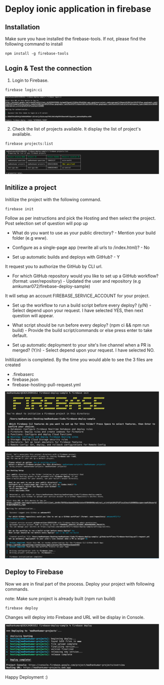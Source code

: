 # Deploy ionic application in firebase

## Installation

Make sure you have installed the firebase-tools. If not, please find the following command to install

```
npm install -g firebase-tools
```

## Login & Test the connection

1. Login to Firebase.

```
firebase login:ci
```

![Firebase](/images/firebase_ci.jpg)

2. Check the list of projects available. It display the list of project's available.

```
firebase projects:list
```

![Firebase project list](/images/firebase_list.jpg)

## Initilize a project

Initilize the project with the following command.

```
firebase init
```

Follow as per instructions and pick the Hosting and then select the project.
Post selection set of question will pop up

- What do you want to use as your public directory? - Mention your build folder (e.g www).

- Configure as a single-page app (rewrite all urls to /index.html)? - No

- Set up automatic builds and deploys with GitHub? - Y

It request you to authorize the GitHub by CLI url.

- For which GitHub repository would you like to set up a GitHub workflow? (format: user/repository) - Updated the user and repository (e.g amkumar072/firebase-deploy-sample)

It will setup an account FIREBASE_SERVICE_ACCOUNT for your project.

- Set up the workflow to run a build script before every deploy? (y/N) - Select depend upon your request. I have selected YES, then next question will appear.

- What script should be run before every deploy? (npm ci && npm run build) - Provide the build script/commands or else press enter to take default.

* Set up automatic deployment to your site's live channel when a PR is merged? (Y/n) - Select depend upon your request. I have selected NO.

Initilization is completed. By the time you would able to see the 3 files are created

- .firebaserc
- firebase.json
- firebase-hosting-pull-request.yml

![Firebase init](/images/firebase_init.jpg)

![Firebase commands](/images/firebase_cmds.jpg)

## Deploy to Firebase

Now we are in final part of the process. Deploy your project with following commands.

note: Make sure project is already built (npm run build)

```
firebase deploy
```

Changes will deploy into Firebase and URL will be display in Console.

![Firebase deploy](/images/firebase_deploy.jpg)

Happy Deployment :)
